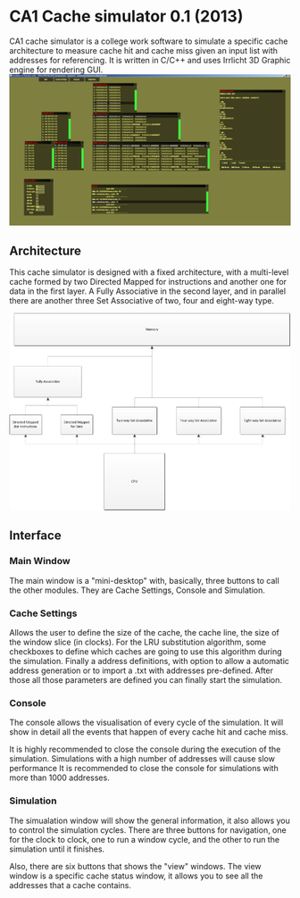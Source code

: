 # CA1 Cache simulator 0.1 (2013)
CA1 cache simulator is a college work software to simulate a specific cache architecture to measure cache hit and cache miss given an input list with addresses for referencing. It is written in C/C++ and uses Irrlicht 3D Graphic engine for rendering GUI.
![alt tag](https://github.com/AramisHM/CA1-Cache-Simulator/blob/master/docs/dev-photos/simulador-final.PNG)

## Architecture
This cache simulator is designed with a fixed architecture, with a multi-level cache formed by two Directed Mapped for instructions and another one for data in the first layer. A Fully Associative in the second layer, and in parallel there are another three Set Associative of two, four and eight-way type.

![alt tag](https://github.com/AramisHM/CA1-Cache-Simulator/blob/master/docs/dev-photos/archtecture.png)

## Interface
### Main Window 
The main window is a "mini-desktop" with, basically, three buttons to call the other modules. They are Cache Settings, Console and Simulation.



### Cache Settings
Allows the user to define the size of the cache, the cache line, the size of the window slice (in clocks). For the LRU substitution algorithm, some checkboxes to define which caches are going to use this algorithm during the simulation. Finally a address definitions, with option to allow a automatic address generation or to import a .txt with addresses pre-defined. After those all those parameters are defined you can finally start the simulation.

### Console
The console allows the visualisation of every cycle of the simulation. It will show in detail all the events that happen of every cache hit and cache miss.

It is highly recommended to close the console during the execution of the simulation. Simulations with a high number of addresses will cause slow performance It is recommended to close the console for simulations with more than 1000 addresses.

### Simulation
The simualation window will show the general information, it also allows you to control the simulation cycles. There are three buttons for navigation, one for the clock to clock, one to run a window cycle, and the other to run the simulation until it finishes.

Also, there are six buttons that shows the "view" windows. The view window is a specific cache status window, it allows you to see all the addresses that a cache contains.
